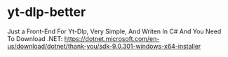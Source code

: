 # yt-dlp-better
Just a Front-End For Yt-Dlp, Very Simple, And Writen In C#
And You Need To Download .NET: https://dotnet.microsoft.com/en-us/download/dotnet/thank-you/sdk-9.0.301-windows-x64-installer
